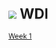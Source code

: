 # ![](https://ga-dash.s3.amazonaws.com/production/assets/logo-9f88ae6c9c3871690e33280fcf557f33.png) WDI

[Week 1](week-1/README.md)